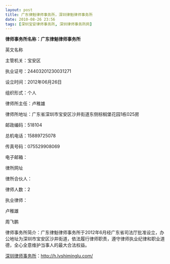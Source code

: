 ```yaml
---
layout: post
title: 广东律魁律师事务所，深圳律魁律师事务所
date: 2010-08-26 23:56
tags: [深圳宝安律师事务所, 深圳律师事务所网]
---
```

<strong>律师事务所名称：广东律魁律师事务所</strong>

英文名称

主管机关：宝安区

执业证号：24403201230031271

设立时间：2012年06月26日

组织形式：个人

律师所主任：卢稚雄

律师所地址：广东省深圳市宝安区沙井街道东侧棕榈堡花园1栋025房

邮政编码：518104

总机电话：15889725078

传真号码：075529908069

电子邮箱：

律所网址

律所合伙人：

律师人数：2

执业律师：

卢稚雄

周飞鹏

律师事务所简介：广东律魁律师事务所于2012年6月经广东省司法厅批准设立，办公地址为深圳市宝安区沙井街道，依法履行律师职责，遵守律师执业纪律和职业道德，全心全意维护当事人的最大合法权益。



<a href="http://h.lvshiminglu.com/">深圳律师事务所</a>：<a href="http://h.lvshiminglu.com/">http://h.lvshiminglu.com/</a>

